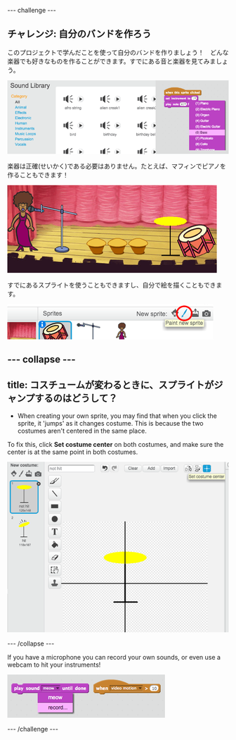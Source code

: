 \--- challenge \---

## チャレンジ: 自分のバンドを作ろう

このプロジェクトで学んだことを使って自分のバンドを作りましょう！　どんな楽器でも好きなものを作ることができます。すでにある音と楽器を見てみましょう。

![screenshot](images/band-ideas.png)

楽器は正確(せいかく)である必要はありません。たとえば、マフィンでピアノを作ることもできます！

![screenshot](images/band-piano.png)

すでにあるスプライトを使うこともできますし、自分で絵を描くこともできます。

![screenshot](images/band-draw.png)

## \--- collapse \---

## title: コスチュームが変わるときに、スプライトがジャンプするのはどうして？

+ When creating your own sprite, you may find that when you click the sprite, it 'jumps' as it changes costume. This is because the two costumes aren't centered in the same place.

To fix this, click **Set costume center** on both costumes, and make sure the center is at the same point in both costumes.

![screenshot](images/band-center.png)

\--- /collapse \---

If you have a microphone you can record your own sounds, or even use a webcam to hit your instruments!

![screenshot](images/band-io.png)

\--- /challenge \---